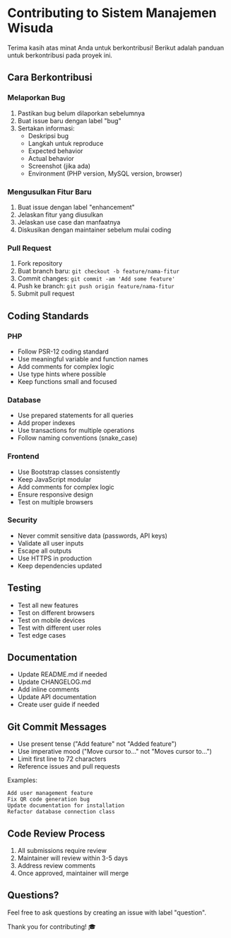 # Contributing to Sistem Manajemen Wisuda

Terima kasih atas minat Anda untuk berkontribusi! Berikut adalah panduan untuk berkontribusi pada proyek ini.

## Cara Berkontribusi

### Melaporkan Bug

1. Pastikan bug belum dilaporkan sebelumnya
2. Buat issue baru dengan label "bug"
3. Sertakan informasi:
   - Deskripsi bug
   - Langkah untuk reproduce
   - Expected behavior
   - Actual behavior
   - Screenshot (jika ada)
   - Environment (PHP version, MySQL version, browser)

### Mengusulkan Fitur Baru

1. Buat issue dengan label "enhancement"
2. Jelaskan fitur yang diusulkan
3. Jelaskan use case dan manfaatnya
4. Diskusikan dengan maintainer sebelum mulai coding

### Pull Request

1. Fork repository
2. Buat branch baru: `git checkout -b feature/nama-fitur`
3. Commit changes: `git commit -am 'Add some feature'`
4. Push ke branch: `git push origin feature/nama-fitur`
5. Submit pull request

## Coding Standards

### PHP

- Follow PSR-12 coding standard
- Use meaningful variable and function names
- Add comments for complex logic
- Use type hints where possible
- Keep functions small and focused

### Database

- Use prepared statements for all queries
- Add proper indexes
- Use transactions for multiple operations
- Follow naming conventions (snake_case)

### Frontend

- Use Bootstrap classes consistently
- Keep JavaScript modular
- Add comments for complex logic
- Ensure responsive design
- Test on multiple browsers

### Security

- Never commit sensitive data (passwords, API keys)
- Validate all user inputs
- Escape all outputs
- Use HTTPS in production
- Keep dependencies updated

## Testing

- Test all new features
- Test on different browsers
- Test on mobile devices
- Test with different user roles
- Test edge cases

## Documentation

- Update README.md if needed
- Update CHANGELOG.md
- Add inline comments
- Update API documentation
- Create user guide if needed

## Git Commit Messages

- Use present tense ("Add feature" not "Added feature")
- Use imperative mood ("Move cursor to..." not "Moves cursor to...")
- Limit first line to 72 characters
- Reference issues and pull requests

Examples:
```
Add user management feature
Fix QR code generation bug
Update documentation for installation
Refactor database connection class
```

## Code Review Process

1. All submissions require review
2. Maintainer will review within 3-5 days
3. Address review comments
4. Once approved, maintainer will merge

## Questions?

Feel free to ask questions by creating an issue with label "question".

Thank you for contributing! 🎓
